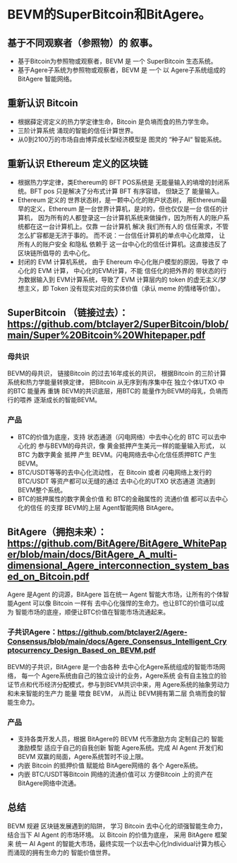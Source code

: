 # BEVM的SuperBitcoin和BitAgere。

## 基于不同观察者（参照物）的 叙事。
- 基于Bitcoin为参照物或观察者，BEVM 是 一个 SuperBitcoin 生态系统。
- 基于Agere子系统为参照物或观察者，BEVM 是 一个 以 Agere子系统组成的 BitAgere 智能网络。

## 重新认识 Bitcoin
- 根据薛定谔定义的热力学定律生命，Bitcoin 是负墒而食的热力学生命。
- 三阶计算系统 涌现的智能的信任计算世界。
- 从0到2100万的市场自由博弈成长型经济模型是 图灵的 “种子AI“ 智能系统。

## 重新认识 Ethereum 定义的区块链
-  根据热力学定律，类Ethereum的 BFT POS系统是 无能量输入的墒增的封闭系统。BFT pos 只是解决了分布式计算 BFT 有序容错， 但缺乏了 能量输入。
-  Ethereum 定义的 世界状态树，是一颗中心化的账户状态树， 用Ethereum最早的定义，Ethereum 是一台世界计算机，是对的，但也仅仅是一台 信任的计算机， 因为所有的人都登录这一台计算机系统来做操作，因为所有人的账户系统都在这一台计算机上。仅靠 一台计算机 解决 我们所有人的 信任需求，不管怎么扩容都是无济于事的。 而不说：一台信任计算机的单点中心化故障， 让所有人的账户安全 和隐私 依赖于 这一台中心化的信任计算机。这直接违反了区块链所倡导的 去中心化。
-  封闭的 EVM 计算机系统， 由于 Ehereum 中心化账户模型的原因，导致了 中心化的 EVM 计算， 中心化的EVM计算，不能 信任化的把外界的 带状态的行为数据输入到 EVM计算系统，导致了 EVM 计算层内的 token 的虚无主义/梦想主义，即 Token 没有现实对应的实体价值（承认 meme 的情绪等价值）。

## SuperBitcoin （链接过去）：https://github.com/btclayer2/SuperBitcoin/blob/main/Super%20Bitcoin%20Whitepaper.pdf
### 母共识
BEVM的母共识， 链接Bitcoin 的过去16年成长的共识， 根据Bitcoin 的三阶计算系统和热力学能量转换定律， 把Bitcoin 从无序到有序集中在 独立个体UTXO 中的BTC 能量再 重铸 BEVM的共识底层，用BTC的 能量作为BEVM的母乳，负墒而行的喂养 逐渐成长的智能BEVM。
### 产品
- BTC的价值为底座，支持 状态通道（闪电网络）中去中心化的 BTC 可以去中心化的 参与BEVM的母共识，像 黄金抵押产生美元一样的能量输入形式， 以BTC 为数字黄金 抵押 产生 BEVM。闪电网络去中心化信任质押BTC 产生BEVM。
- BTC/USDT等等的去中心化流动性， 在 Bitcoin 或者 闪电网络上发行的 BTC/USDT 等资产都可以无缝的通过 去中心化的UTXO 状态通道 流通到 BEVM整个系统。
- BTC的抵押属性的数字黄金价值 和 BTC的金融属性的 流通价值 都可以去中心化的信任 的支撑 BEVM的上层 Agent智能网络 BitAgere。

## BitAgere（拥抱未来）：https://github.com/BitAgere/BitAgere_WhitePaper/blob/main/docs/BitAgere_A_multi-dimensional_Agere_interconnection_system_based_on_Bitcoin.pdf
Agere 是Agent 的词源，BitAgere 旨在统一 Agent 智能大市场，让所有的个体智能Agent 可以像 Bitcoin 一样有 去中心化强悍的生命力。也让BTC的价值可以成为 智能市场的底座，顺便让BTC价值在智能市场流通起来。
### 子共识Agere：https://github.com/btclayer2/Agere-Consensus/blob/main/docs/Agere_Consensus_Intelligent_Cryptocurrency_Design_Based_on_BEVM.pdf
BEVM的子共识，BitAgere 是一个由各种 去中心化Agere系统组成的智能市场网络， 每一个 Agere系统由自己的独立设计的业务，Agere系统 会有自主独立的验证节点和代币经济分配模式，参与到BEVM共识中来，用 Agere系统的抽象劳动力和未来智能的生产力 能量 喂食 BEVM， 从而让 BEVM拥有第二层 负墒而食的智能生命力。 
### 产品
- 支持各类开发人员，根据 BitAgere的 BEVM 代币激励方向 定制自己的 智能激励模型 适应于自己的自我创新 智能 Agere系统。完成 AI Agent 开发们和BEVM 双赢的局面，Agere系统暂时不设上限。
- 内嵌 Bitcoin 的抵押价值 赋能给 BitAgere网络的 各个 Agere系统。
- 内嵌 BTC/USDT等Bitcoin 网络的流通价值可以 方便Bitcoin 上的资产在 BitAgere网络中流通。

## 总结
BEVM 规避 区块链发展遇到的陷阱， 学习 Bitcoin 去中心化的顽强智能生命力， 结合当下 AI Agent 的市场环境。 以 Bitcoin 的价值为底座， 采用 BitAgere 框架来 统一 AI Agent 的智能大市场，最终实现一个以去中心化Individual计算为核心而涌现的拥有生命力的 智能价值世界。
